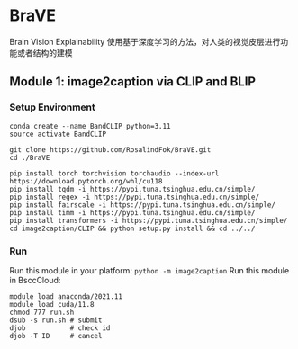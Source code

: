 # BraVE
Brain Vision Explainability
使用基于深度学习的方法，对人类的视觉皮层进行功能或者结构的建模


## Module 1: image2caption via CLIP and BLIP
### Setup Environment
```shell
conda create --name BandCLIP python=3.11
source activate BandCLIP

git clone https://github.com/RosalindFok/BraVE.git
cd ./BraVE

pip install torch torchvision torchaudio --index-url https://download.pytorch.org/whl/cu118
pip install tqdm -i https://pypi.tuna.tsinghua.edu.cn/simple/
pip install regex -i https://pypi.tuna.tsinghua.edu.cn/simple/
pip install fairscale -i https://pypi.tuna.tsinghua.edu.cn/simple/
pip install timm -i https://pypi.tuna.tsinghua.edu.cn/simple/
pip install transformers -i https://pypi.tuna.tsinghua.edu.cn/simple/
cd image2caption/CLIP && python setup.py install && cd ../../
```

### Run 
Run this module in your platform: `python -m image2caption`
Run this module in BsccCloud: 
``` shell
module load anaconda/2021.11 
module load cuda/11.8
chmod 777 run.sh
dsub -s run.sh # submit 
djob           # check id
djob -T ID     # cancel
```